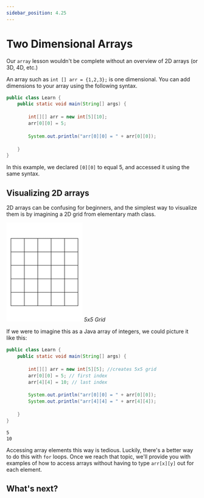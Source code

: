 ```yaml
---
sidebar_position: 4.25
---
```


# Two Dimensional Arrays

Our `array` lesson wouldn't be complete without an overview of 2D arrays (or 3D, 4D, etc.)

An array such as `int [] arr = {1,2,3};` is one dimensional. You can add dimensions to your array using the following syntax.

```java
public class Learn {
    public static void main(String[] args) {

        int[][] arr = new int[5][10];
        arr[0][0] = 5;

        System.out.println("arr[0][0] = " + arr[0][0]);

    }
}
```

In this example, we declared `[0][0]` to equal 5, and accessed it using the same syntax.

## Visualizing 2D arrays

2D arrays can be confusing for beginners, and the simplest way to visualize them is by imagining a 2D grid from elementary math class.

![5 by 5 grid](./../../../static/img/5x5grid.png "5x5 grid")
_5x5 Grid_

If we were to imagine this as a Java array of integers, we could picture it like this:

```java
public class Learn {
    public static void main(String[] args) {

        int[][] arr = new int[5][5]; //creates 5x5 grid
        arr[0][0] = 5; // first index
        arr[4][4] = 10; // last index

        System.out.println("arr[0][0] = " + arr[0][0]);
        System.out.println("arr[4][4] = " + arr[4][4]);

    }
}
```

```text
5
10
```

Accessing array elements this way is tedious. Luckily, there's a better way to do this with `for` loops. Once we reach that topic, we'll provide you with examples of how to access arrays without having to type `arr[x][y]` out for each element.


## What's next?
